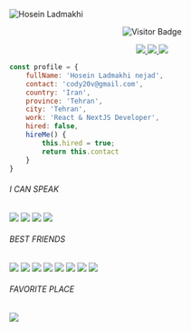 ![Hosein Ladmakhi](/images/cover.png)
<p align="center">
  <img src="https://visitor-badge.glitch.me/badge?page_id=nurofsun.nurofsun" alt="Visitor Badge">
</p>
<p align="center">
  <a href="https://instagram.com/nurofsun" title="Instagram">
    <img src="https://img.shields.io/badge/@nurofsun%20-%23E4405F.svg?&style=for-the-badge&logo=Instagram&logoColor=white"/>
  </a>
  <a href="https://twitter.com/nurofsun" title="Twitter">
    <img src="https://img.shields.io/badge/@nurofsun%20-%231DA1F2.svg?&style=for-the-badge&logo=Twitter&logoColor=white"/>
  </a>
  <a href="https://www.linkedin.com/in/nurrahmat99/" title="Linkedin">
    <img src="https://img.shields.io/badge/Nurahmat%20-%230077B5.svg?&style=for-the-badge&logo=linkedin&logoColor=white"/>
  </a>
</p>

```js
const profile = {
    fullName: 'Hosein Ladmakhi nejad',
    contact: 'cody20v@gmail.com',
    country: 'Iran',
    province: 'Tehran',
    city: 'Tehran',
    work: 'React & NextJS Developer',
    hired: false,
    hireMe() {
        this.hired = true;
        return this.contact
    }
}
```
<p align="center" style="text-align: center; width:100%;">
  <h6>I CAN SPEAK</h6>
  <span><img src="https://img.shields.io/badge/javascript%20-%23323330.svg?&style=for-the-badge&logo=javascript&logoColor=%23F7DF1E"/></span>
  <span><img src="https://img.shields.io/badge/html5%20-%23E34F26.svg?&style=for-the-badge&logo=html5&logoColor=white"/></span>
  <span><img src="https://img.shields.io/badge/css3%20-%231572B6.svg?&style=for-the-badge&logo=css3&logoColor=white"/></span>
  <span><img src="https://img.shields.io/badge/php-%23777BB4.svg?&style=for-the-badge&logo=php&logoColor=white"/></span>
</p>
<p align="center">
  <h6>BEST FRIENDS</h6>
  <span><img src="https://img.shields.io/badge/express.js%20-%23404d59.svg?&style=for-the-badge"/></span>
  <span><img src="https://img.shields.io/badge/react%20-%2320232a.svg?&style=for-the-badge&logo=react&logoColor=%2361DAFB"/></span>
  <span><img src="https://img.shields.io/badge/webpack%20-%238DD6F9.svg?&style=for-the-badge&logo=webpack&logoColor=black" /></span>
  <span><img src="https://img.shields.io/badge/node.js%20-%2343853D.svg?&style=for-the-badge&logo=node.js&logoColor=white"/></span>
  <span><img src="https://img.shields.io/badge/git%20-%23F05033.svg?&style=for-the-badge&logo=git&logoColor=white"/></span>
  <span><img src ="https://img.shields.io/badge/postgres-%23316192.svg?&style=for-the-badge&logo=postgresql&logoColor=white"/></span>
  <span><img src="https://img.shields.io/badge/mysql-%2300f.svg?&style=for-the-badge&logo=mysql&logoColor=white"/></span>
  <span><img src="https://img.shields.io/badge/apache%20-%23D42029.svg?&style=for-the-badge&logo=apache&logoColor=white"/></span>
</p>
<p align="center">
  <h6>FAVORITE PLACE</h6>
  <a href="https://vercel.com">
    <img src="https://img.shields.io/badge/vercel%20-%23000000.svg?&style=for-the-badge&logo=vercel&logoColor=white"/>
  </a>
</p>
